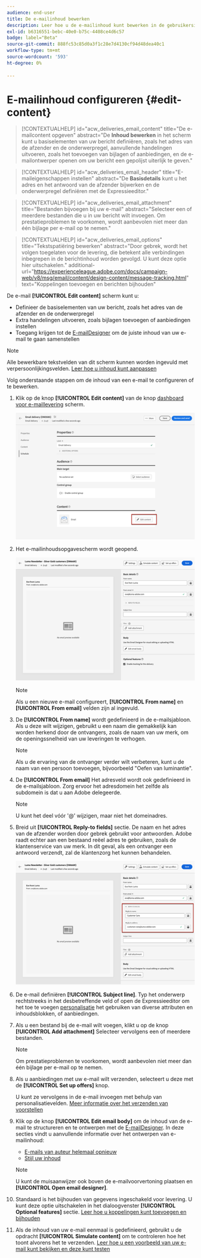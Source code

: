 ```yaml
---
audience: end-user
title: De e-mailinhoud bewerken
description: Leer hoe u de e-mailinhoud kunt bewerken in de gebruikersinterface van het campagneweb
exl-id: b6316551-bebc-40e0-b75c-4408ce4d6c57
badge: label="Beta"
source-git-commit: 888fc53c85d0a3f1c28e7d4130cf94d48dea40c1
workflow-type: tm+mt
source-wordcount: '593'
ht-degree: 0%

---
```


# E-mailinhoud configureren {#edit-content}

>[!CONTEXTUALHELP]
>id="acw_deliveries_email_content"
>title="De e-mailcontent opgeven"
>abstract="De **Inhoud bewerken** in het scherm kunt u basiselementen van uw bericht definiëren, zoals het adres van de afzender en de onderwerpregel, aanvullende handelingen uitvoeren, zoals het toevoegen van bijlagen of aanbiedingen, en de e-mailontwerper openen om uw bericht een gepolijst uiterlijk te geven."

>[!CONTEXTUALHELP]
>id="acw_deliveries_email_header"
>title="E-maileigenschappen instellen"
>abstract="De **Basisdetails** kunt u het adres en het antwoord van de afzender bijwerken en de onderwerpregel definiëren met de Expressieeditor."

>[!CONTEXTUALHELP]
>id="acw_deliveries_email_attachment"
>title="Bestanden bijvoegen bij uw e-mail"
>abstract="Selecteer een of meerdere bestanden die u in uw bericht wilt invoegen. Om prestatieproblemen te voorkomen, wordt aanbevolen niet meer dan één bijlage per e-mail op te nemen."

>[!CONTEXTUALHELP]
>id="acw_deliveries_email_options"
>title="Tekstspatiëring bewerken"
>abstract="Door gebrek, wordt het volgen toegelaten voor de levering, die betekent alle verbindingen inbegrepen in de berichtinhoud worden gevolgd. U kunt deze optie hier uitschakelen."
>additional-url="https://experienceleague.adobe.com/docs/campaign-web/v8/msg/email/content/design-content/message-tracking.html" text="Koppelingen toevoegen en berichten bijhouden"

De e-mail **[!UICONTROL Edit content]** scherm kunt u:

* Definieer de basiselementen van uw bericht, zoals het adres van de afzender en de onderwerpregel
* Extra handelingen uitvoeren, zoals bijlagen toevoegen of aanbiedingen instellen
* Toegang krijgen tot de [E-mailDesigner](get-started-email-designer.md#start-authoring) om de juiste inhoud van uw e-mail te gaan samenstellen

>[!NOTE]
>
>Alle bewerkbare tekstvelden van dit scherm kunnen worden ingevuld met verpersoonlijkingsvelden. [Leer hoe u inhoud kunt aanpassen](../personalization/personalize.md)

Volg onderstaande stappen om de inhoud van een e-mail te configureren of te bewerken.

1. Klik op de knop **[!UICONTROL Edit content]** van de knop [dashboard voor e-maillevering](../email/create-email.md) scherm.

   ![](assets/email-edit-content-button.png)

1. Het e-mailinhoudsopgavescherm wordt geopend.

   ![](assets/email-edit-content-dashboard.png)

   >[!NOTE]
   >
   >Als u een nieuwe e-mail configureert, **[!UICONTROL From name]** en **[!UICONTROL From email]** velden zijn al ingevuld.

1. De **[!UICONTROL From name]** wordt gedefinieerd in de e-mailsjabloon. Als u deze wilt wijzigen, gebruikt u een naam die gemakkelijk kan worden herkend door de ontvangers, zoals de naam van uw merk, om de openingssnelheid van uw leveringen te verhogen.

   >[!NOTE]
   >
   >Als u de ervaring van de ontvanger verder wilt verbeteren, kunt u de naam van een persoon toevoegen, bijvoorbeeld &quot;Oefen van luminantie&quot;.

1. De **[!UICONTROL From email]** Het adresveld wordt ook gedefinieerd in de e-mailsjabloon. Zorg ervoor het adresdomein het zelfde als subdomein is dat u aan Adobe delegeerde.

   >[!NOTE]
   >
   >U kunt het deel vóór &#39;@&#39; wijzigen, maar niet het domeinadres.

1. Breid uit **[!UICONTROL Reply-to fields]** sectie. De naam en het adres van de afzender worden door gebrek gebruikt voor antwoorden. Adobe raadt echter aan een bestaand reëel adres te gebruiken, zoals de klantenservice van uw merk. In dit geval, als een ontvanger een antwoord verzendt, zal de klantenzorg het kunnen behandelen.

   ![](assets/email-edit-content-reply-to.png)

1. De e-mail definiëren **[!UICONTROL Subject line]**. Typ het onderwerp rechtstreeks in het desbetreffende veld of open de Expressieeditor om het toe te voegen [personalisatie](../personalization/personalize.md) het gebruiken van diverse attributen en inhoudsblokken, of aanbiedingen.

1. Als u een bestand bij de e-mail wilt voegen, klikt u op de knop **[!UICONTROL Add attachment]** Selecteer vervolgens een of meerdere bestanden.

   >[!NOTE]
   >
   >    Om prestatieproblemen te voorkomen, wordt aanbevolen niet meer dan één bijlage per e-mail op te nemen.

   <!--limitation on size + number of files?-->

1. Als u aanbiedingen met uw e-mail wilt verzenden, selecteert u deze met de **[!UICONTROL Set up offers]** knop.

   U kunt ze vervolgens in de e-mail invoegen met behulp van personalisatievelden. [Meer informatie over het verzenden van voorstellen](offers.md)

1. Klik op de knop **[!UICONTROL Edit email body]** om de inhoud van de e-mail te structureren en te ontwerpen met de [E-mailDesigner](get-started-email-designer.md#start-authoring). In deze secties vindt u aanvullende informatie over het ontwerpen van e-mailinhoud:

   * [E-mails van auteur helemaal opnieuw](create-email-content.md)
   * [Stijl uw inhoud](get-started-email-style.md)

   >[!NOTE]
   >
   >U kunt de muisaanwijzer ook boven de e-mailvoorvertoning plaatsen en **[!UICONTROL Open email designer]**.

1. Standaard is het bijhouden van gegevens ingeschakeld voor levering. U kunt deze optie uitschakelen in het dialoogvenster **[!UICONTROL Optional features]** sectie. [Leer hoe u koppelingen kunt toevoegen en bijhouden](message-tracking.md)

1. Als de inhoud van uw e-mail eenmaal is gedefinieerd, gebruikt u de opdracht **[!UICONTROL Simulate content]** om te controleren hoe het toont alvorens het te verzenden. [Leer hoe u een voorbeeld van uw e-mail kunt bekijken en deze kunt testen](../preview-test/preview-test.md)


